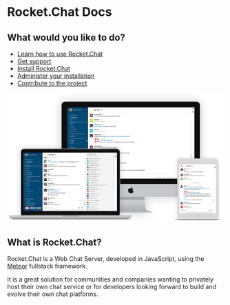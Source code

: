 # Rocket.Chat Docs
## What would you like to do?

* [Learn how to use Rocket.Chat](user-guides/)
* [Get support](getting-support/)
* [Install Rocket.Chat](installation/)
* [Administer your installation](administrator-guides/)
* [Contribute to the project](contributing/)

![image](mockup.png)

## What is Rocket.Chat?

Rocket.Chat is a Web Chat Server, developed in JavaScript, using the [Meteor](https://www.meteor.com/install) fullstack framework.

It is a great solution for communities and companies wanting to privately host their own chat service or for developers looking forward to build and evolve their own chat platforms.

